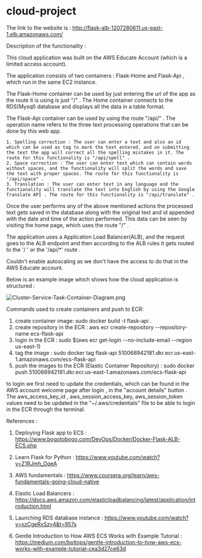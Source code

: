 # cloud-project

The link to the website is : http://flask-alb-1207280611.us-east-1.elb.amazonaws.com/



Description of the functionality :

This cloud application was built on the AWS Educate Account (which is a limited access account).

The application consists of two containers : Flask-Home and Flask-Api , which run in the same EC2 instance.

The Flask-Home container can be used by just entering the url of the app as the route it is using is just "/" . The Home container connects to the RDS(Mysql) database and displays all the data in a table format.

The Flask-Api container can be used by using the route "/api/<operation name>" . The operation name refers to the three text processing operations that can be done by this web app.

	1. Spelling correction : The user can enter a text and also an id which can be used as tag to mark the text entered, and on submitting the text the app will correct all the spelling mistakes in it. The route for this functionality is "/api/spell" .
 	2. Space correction : The user can enter text which can contain words without spaces, and the functionality will split the words and save the text with proper spaces. The route for this functionality is "/api/space" .
 	3. Translation : The user can enter text in any language and the functionality will translate the text into English by using the Google Translate API . The route for this functionality is "/api/translate" .

Once the user performs any of the above mentioned actions the processed text gets saved in the database along with the original text and id appended with the date and time of the action performed. This data can be seen by visiting the home page, which uses the route "/" .

The application uses a Application Load Balancer(ALB), and the request goes to the ALB endpoint and then according to the ALB rules it gets routed to the '/ ' or the '/api/*' route .

Couldn't enable autoscaling as we don't have the access to do that in the AWS Educate account.



Below is an example image which shows how the cloud application is structured :

![Cluster-Service-Task-Container-Diagram.png](https://www.bogotobogo.com/DevOps/Docker/images/Docker-Flask-ECS/Cluster-Service-Task-Container-Diagram.png)







Commands used to create containers and push to ECR:

1. create container image: sudo docker build -t flask-api .
2. create repository in the ECR : aws ecr create-repository --repository-name ecs-flask-api
3. login in the ECR : sudo $(aws ecr get-login --no-include-email --region us-east-1)
4. tag the image : sudo docker tag flask-api 510068942181.dkr.ecr.us-east-1.amazonaws.com/ecs-flask-api
5. push the images to the ECR (Elastic Container Repository) : sudo docker push 510068942181.dkr.ecr.us-east-1.amazonaws.com/ecs-flask-api



to login we first need to update the credentials, which can be found in the AWS account welcome page after login , in the "account details" button . The aws_access_key_id , aws_session_access_key, aws_session_token values need to be updated in the "~/.aws/credentials" file to be able to login in the ECR through the terminal.





References :

1. Deploying Flask app to ECS : https://www.bogotobogo.com/DevOps/Docker/Docker-Flask-ALB-ECS.php
2. Learn Flask for Python : https://www.youtube.com/watch?v=Z1RJmh_OqeA

3. AWS fundamentals : https://www.coursera.org/learn/aws-fundamentals-going-cloud-native
4. Elastic Load Balancers : https://docs.aws.amazon.com/elasticloadbalancing/latest/application/introduction.html
5. Launching RDS database instance : https://www.youtube.com/watch?v=xzCgeRxSzy4&t=957s

6. Gentle Introduction to How AWS ECS Works with Example Tutorial : https://medium.com/boltops/gentle-introduction-to-how-aws-ecs-works-with-example-tutorial-cea3d27ce63d
